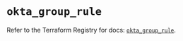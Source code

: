 # `okta_group_rule`

Refer to the Terraform Registry for docs: [`okta_group_rule`](https://registry.terraform.io/providers/okta/okta/4.16.0/docs/resources/group_rule).
